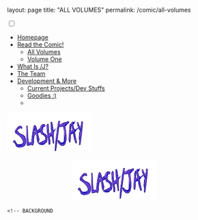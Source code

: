 layout: page
title: "ALL VOLUMES"
permalink: /comic/all-volumes
<!DOCTYPE html>
<html>
<head>
<title>Slashjay HOME</title>
<meta charset="UTF-8">
<meta name="viewport" content="width=device-width, initial-scale=1">
<link rel="stylesheet" href="csstest.css">
</head>

<!-- MENUUUU !!! -->
<nav id='menu'>
    <input type='checkbox' id='responsive-menu' onclick='updatemenu()'><label></label>
    <ul>
      <li><a href='http://'>Homepage</a></li>
      <li><a class='dropdown-arrow' href='http://'>Read the Comic!</a>
        <ul class='sub-menus'>
          <li><a href='http://'>All Volumes</a></li>
          <li><a href='http://'>Volume One</a></li>
        </ul>
      </li>
      <li><a href='http://'>What Is /J?</a></li>
      <li><a href='http://'>The Team</a></li>
      <li><a class='dropdown-arrow' href='http://'>Development & More</a>
        <ul class='sub-menus'>
          <li><a href='http://'>Current Projects/Dev Stuffs</a></li>
          <li><a href='http://'>Goodies :)</a></li>
          <li><a href='http://'></a></li>
        </ul>
      </li>
    </ul>
    <img src="images/slashjaylogo.png"alt="Slashjay Logo"width="200"></p>
  </nav>

  <p style="text-align:center;"><img src="images/slashjaylogo.png"alt="Slashjay Logo"width="200"></p>

  

    <!-- BACKGROUND
  <style>
    body {
        background-image: url('slashjaybannerlol.jpg');
    } -->
    </style> 
</body>
</html>